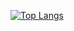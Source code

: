 [![Top Langs](https://github-readme-stats.vercel.app/api/top-langs/?username=dimkomkd&layout=compact)](https://github.com/anuraghazra/github-readme-stats)

